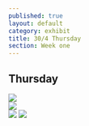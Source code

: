 ```yaml
---
published: true
layout: default
category: exhibit
title: 30/4 Thursday
section: Week one
---
```


## Thursday

<img src="https://i.imgur.com/WcpHRKel.jpg">
<br>
<img src="https://i.imgur.com/9ui4Bcdl.jpg">
<br>
<img src="https://i.imgur.com/NKIzFjVl.jpg">
<img src="https://i.imgur.com/nNvaFZ2l.jpg">
